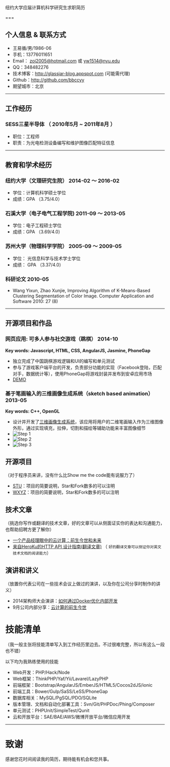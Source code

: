 
纽约大学应届计算机科学研究生求职简历

===

## 个人信息 & 联系方式

- 王易循/男/1986-06
- 手机：13776011651
- Email： zoj2005@hotmail.com 或 yw1514@nyu.edu
- QQ：348482276
- 技术博客：http://glassjar-blog.appspot.com (可能需代理)
- Github：http://github.com/bbccyy
- 期望城市：北京

---

## 工作经历

### SESS三星半导体 （ 2010年5月 ~ 2011年8月 ）

- 职位：工程师
- 职责：为光电检测设备编写和维护图像匹配特征信息


---

## 教育和学术经历

### 纽约大学（文理研究生院）   2014-02 ～ 2016-02
- 学位：计算机科学硕士学位
- 成绩：GPA （3.75/4.0）

### 石溪大学（电子电气工程学院)    2011-09 ～ 2013-05
- 学位：电子工程硕士学位
- 成绩：GPA （3.69/4.0）

### 苏州大学（物理科学学院）   2005-09 ～ 2009-05
- 学位： 光信息科学与技术学士学位
- 成绩： GPA （3.37/4.0）

### 科研论文   2010-05
- Wang Yixun, Zhao Xunjie, Improving Algorithm of K-Means-Based Clustering Segmentation of Color Image. Computer Application and Software 2010: 27 (8)

---

## 开源项目和作品

### 网页应用: 可多人参与社交游戏（跳棋） 2014-10
**Key words: Javascript, HTML, CSS, AngularJS, Jasmine, PhoneGap**
- 独立完成了中国跳棋游戏逻辑和UI的编写和单元测试
- 参与了游戏客户端平台的开发，负责部分功能的实现（Facebook登陆，匹配对手，数据统计等），使用PhoneGap将游戏封装并发布到安卓应用市场
- [DEMO](https://bbccyy.github.io/demoChineseChecker/game.html)

### 基于笔画输入的三维画像生成系统（sketch based animation） 2013-05
**Key words: C++, OpenGL**
- 设计并开发了[三维画像生成系统](https://github.com/bbccyy/SketchBasedAnimation)，该应用将用户的二维笔画输入作为三维图像外形，通过实现填充，拉伸，切割和描绘等辅助功能来丰富图像细节
- ![Step 1](https://cloud.githubusercontent.com/assets/8743900/20471245/12b2a6fc-afeb-11e6-8e11-0cefd48dbf59.png)
- ![Step 2](https://cloud.githubusercontent.com/assets/8743900/20471247/14a36bfe-afeb-11e6-834d-216072914225.png)
- ![Step 3](https://cloud.githubusercontent.com/assets/8743900/20471248/18439c98-afeb-11e6-90a4-0c17e57e6fa4.png)

## 开源项目
（对于程序员来讲，没有什么比Show me the code能有说服力了）

 - [STU](http://github.com/yourname/projectname)：项目的简要说明，Star和Fork数多的可以注明
 - [WXYZ](http://github.com/yourname/projectname)：项目的简要说明，Star和Fork数多的可以注明

## 技术文章
（挑选你写作或翻译的技术文章，好的文章可以从侧面证实你的表达和沟通能力，也帮助招聘方更了解你）

- [一个产品经理眼中的云计算：前生今世和未来](http://get.jobdeer.com/706.get)
- [来自HeroKu的HTTP API 设计指南(翻译文章)](http://get.jobdeer.com/343.get) （ ```好的翻译文章可以侧证你对英文技术文档的阅读能力```）

## 演讲和讲义
（放置你代表公司在一些技术会议上做过的演讲，以及你在公司分享时制作的讲义）

  - 2014架构师大会演讲：[如何通过Docker优化内部开发](http://jobdeer.com)
 - 9月公司内部分享：[云计算的前生今世](http://jobdeer.com)

# 技能清单
（我一般主张将技能清单写入到工作经历里边去。不过很难完整，所以有这么一段也不错）

以下均为我熟练使用的技能

- Web开发：PHP/Hack/Node
- Web框架：ThinkPHP/Yaf/Yii/Lavarel/LazyPHP
- 前端框架：Bootstrap/AngularJS/EmberJS/HTML5/Cocos2dJS/ionic
- 前端工具：Bower/Gulp/SaSS/LeSS/PhoneGap
- 数据库相关：MySQL/PgSQL/PDO/SQLite
- 版本管理、文档和自动化部署工具：Svn/Git/PHPDoc/Phing/Composer
- 单元测试：PHPUnit/SimpleTest/Qunit
- 云和开放平台：SAE/BAE/AWS/微博开放平台/微信应用开发

---

# 致谢
感谢您花时间阅读我的简历，期待能有机会和您共事。
